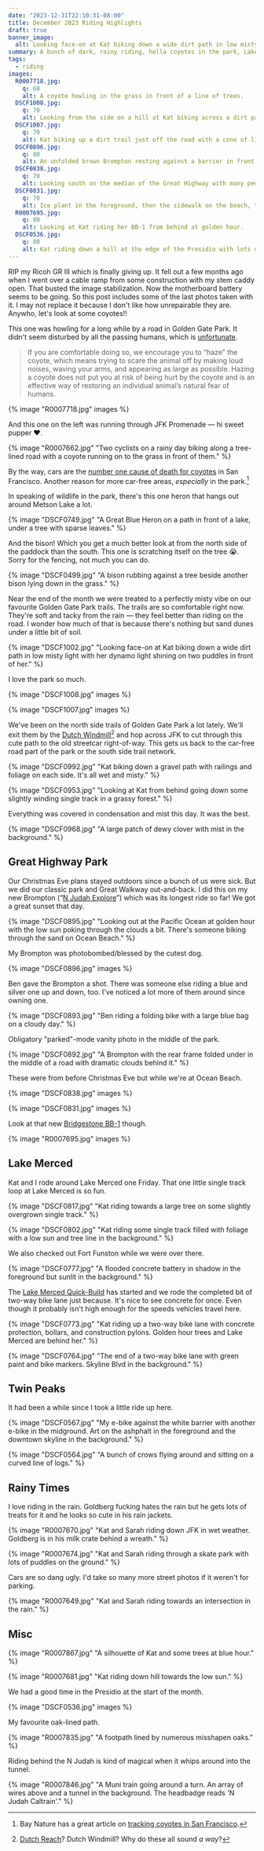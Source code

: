 ```yaml
---
date: "2023-12-31T22:10:31-08:00"
title: December 2023 Riding Highlights
draft: true
banner_image:
  alt: Looking face-on at Kat biking down a wide dirt path in low misty light with her dynamo light shining on two puddles in front of her.
summary: A bunch of dark, rainy riding, hella coyotes in the park, Lake Merced, Twin Peaks, and (as always) Golden Gate Park. Also 'tis the season to get sick for most of the month :(
tags:
  - riding
images:
  R0007718.jpg:
    q: 60
    alt: A coyote howling in the grass in front of a line of trees.
  DSCF1008.jpg:
    q: 70
    alt: Looking from the side on a hill at Kat biking across a dirt path between a lot of trees.
  DSCF1007.jpg:
    q: 70
    alt: Kat biking up a dirt trail just off the road with a cone of light from her dynamo and tree leaves framing her.
  DSCF0896.jpg:
    q: 80
    alt: An unfolded brown Brompton resting against a barrier in front of Ocean Beach. A blurry dog is running across the foreground.
  DSCF0838.jpg:
    q: 70
    alt: Looking south on the median of the Great Highway with many people walking and cycling. A dramatic sunlit cloud is rolling through in the background.
  DSCF0831.jpg:
    q: 70
    alt: Ice plant in the foreground, then the sidewalk on the beach, the sand dunes, and the Pacific Ocean.
  R0007695.jpg:
    q: 80
    alt: Looking at Kat riding her BB-1 from behind at golden hour.
  DSCF0536.jpg:
    q: 80
    alt: Kat riding down a hill at the edge of the Presidio with lots of fog.
---
```


RIP my Ricoh GR III which is finally giving up. It fell out a few months ago when I went over a cable ramp from some construction with my stem caddy open. That busted the image stabilization. Now the motherboard battery seems to be going. So this post includes some of the last photos taken with it. I may not replace it because I don't like how unrepairable they are. Anywho, let's look at some coyotes!!

This one was howling for a long while by a road in Golden Gate Park. It didn't seem disturbed by all the passing humans, which is [unfortunate](https://sfrecpark.org/1399/Urban-Wildlife).

> If you are comfortable doing so, we encourage you to “haze” the coyote, which means trying to scare the animal off by making loud noises, waving your arms, and appearing as large as possible. Hazing a coyote does not put you at risk of being hurt by the coyote and is an effective way of restoring an individual animal’s natural fear of humans.

{% image "R0007718.jpg" images %}

And this one on the left was running through JFK Promenade — hi sweet pupper ❤️.

{% image "R0007662.jpg" "Two cyclists on a rainy day biking along a tree-lined road with a coyote running on to the grass in front of them." %}

By the way, cars are the [number one cause of death for coyotes](https://sfstandard.com/2022/11/12/4-myths-about-sf-coyotes-debunked/) in San Francisco. Another reason for more car-free areas, _especially_ in the park.[^1]

[^1]: Bay Nature has a great article on [tracking coyotes in San Francisco](https://baynature.org/article/coyote-tracker-san-francisos-uneasy-embrace-of-a-predators-return/).

In speaking of wildlife in the park, there's this one heron that hangs out around Metson Lake a lot.

{% image "DSCF0749.jpg" "A Great Blue Heron on a path in front of a lake, under a tree with sparse leaves." %}

And the bison! Which you get a much better look at from the north side of the paddock than the south. This one is scratching itself on the tree 😭. Sorry for the fencing, not much you can do.

{% image "DSCF0499.jpg" "A bison rubbing against a tree beside another bison lying down in the grass." %}

Near the end of the month we were treated to a perfectly misty vibe on our favourite Golden Gate Park trails. The trails are so comfortable right now. They're soft and tacky from the rain — they feel better than riding on the road. I wonder how much of that is because there's nothing but sand dunes under a little bit of soil.

{% image "DSCF1002.jpg" "Looking face-on at Kat biking down a wide dirt path in low misty light with her dynamo light shining on two puddles in front of her." %}

I love the park so much.

{% image "DSCF1008.jpg" images %}

{% image "DSCF1007.jpg" images %}

We've been on the north side trails of Golden Gate Park a lot lately. We'll exit them by the [Dutch Windmill](https://sfrecpark.org/908/Golden-Gate-Park---Queen-Wilhelmina-Gard)[^2] and hop across JFK to cut through this cute path to the old streetcar right-of-way. This gets us back to the car-free road part of the park or the south side trail network.

{% image "DSCF0992.jpg" "Kat biking down a gravel path with railings and foliage on each side. It's all wet and misty." %}

{% image "DSCF0953.jpg" "Looking at Kat from behind going down some slightly winding single track in a grassy forest." %}

Everything was covered in condensation and mist this day. It was the best.

{% image "DSCF0968.jpg" "A large patch of dewy clover with mist in the background." %}

[^2]: [Dutch Reach](https://en.wikipedia.org/wiki/Dooring#Dutch_Reach)? Dutch Windmill? Why do these all sound _a way_?

## Great Highway Park

Our Christmas Eve plans stayed outdoors since a bunch of us were sick. But we did our classic park and Great Walkway out-and-back. I did this on my new Brompton (“[N Judah Explore](/tags/n-judah-explore)”) which was its longest ride so far! We got a great sunset that day.

{% image "DSCF0895.jpg" "Looking out at the Pacific Ocean at golden hour with the low sun poking through the clouds a bit. There's someone biking through the sand on Ocean Beach." %}

My Brompton was photobombed/blessed by the cutest dog.

{% image "DSCF0896.jpg" images %}

Ben gave the Brompton a shot. There was someone else riding a blue and silver one up and down, too. I've noticed a lot more of them around since owning one.

{% image "DSCF0893.jpg" "Ben riding a folding bike with a large blue bag on a cloudy day." %}

Obligatory "parked"-mode vanity photo in the middle of the park.

{% image "DSCF0892.jpg" "A Brompton with the rear frame folded under in the middle of a road with dramatic clouds behind it." %}

These were from before Christmas Eve but while we're at Ocean Beach.

{% image "DSCF0838.jpg" images %}

{% image "DSCF0831.jpg" images %}

Look at that new [Bridgestone BB-1](/tags/bb-1) though.

{% image "R0007695.jpg" images %}

## Lake Merced

Kat and I rode around Lake Merced one Friday. That one little single track loop at Lake Merced is so fun.

{% image "DSCF0817.jpg" "Kat riding towards a large tree on some slightly overgrown single track." %}

{% image "DSCF0802.jpg" "Kat riding some single track filled with foliage with a low sun and tree line in the background." %}

We also checked out Fort Funston while we were over there.

{% image "DSCF0777.jpg" "A flooded concrete battery in shadow in the foreground but sunlit in the background." %}

The [Lake Merced Quick-Build](https://www.sfmta.com/projects/lake-merced-quick-build-project) has started and we rode the completed bit of two-way bike lane just because. It's nice to see concrete for once. Even though it probably isn't high enough for the speeds vehicles travel here.

{% image "DSCF0773.jpg" "Kat riding up a two-way bike lane with concrete protection, bollars, and construction pylons. Golden hour trees and Lake Merced are behind her." %}

{% image "DSCF0764.jpg" "The end of a two-way bike lane with green paint and bike markers. Skyline Blvd in the background." %}

## Twin Peaks

It had been a while since I took a little ride up here.

{% image "DSCF0567.jpg" "My e-bike against the white barrier with another e-bike in the midground. Art on the ashphalt in the foreground and the downtown skyline in the background." %}

{% image "DSCF0564.jpg" "A bunch of crows flying around and sitting on a curved line of logs." %}

## Rainy Times

I love riding in the rain. Goldberg fucking hates the rain but he gets lots of treats for it and he looks so cute in his rain jackets.

{% image "R0007670.jpg" "Kat and Sarah riding down JFK in wet weather. Goldberg is in his milk crate behind a wreath." %}

{% image "R0007674.jpg" "Kat and Sarah riding through a skate park with lots of puddles on the ground." %}

Cars are so dang ugly. I'd take so many more street photos if it weren't for parking.

{% image "R0007649.jpg" "Kat and Sarah riding towards an intersection in the rain." %}

## Misc

{% image "R0007867.jpg" "A silhouette of Kat and some trees at blue hour." %}

{% image "R0007681.jpg" "Kat riding down hill towards the low sun." %}

We had a good time in the Presidio at the start of the month.

{% image "DSCF0536.jpg" images %}

My favourite oak-lined path.

{% image "R0007835.jpg" "A footpath lined by numerous misshapen oaks." %}

Riding behind the N Judah is kind of magical when it whips around into the tunnel.

{% image "R0007846.jpg" "A Muni train going around a turn. An array of wires above and a tunnel in the background. The headbadge reads 'N Judah Caltrain'." %}
